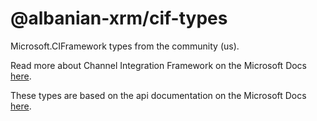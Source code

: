 # @albanian-xrm/cif-types
Microsoft.CIFramework types from the community (us).

Read more about Channel Integration Framework on the Microsoft Docs [here](https://learn.microsoft.com/en-us/dynamics365/customer-service/channel-integration-framework/channel-integration-framework).

These types are based on the api documentation on the Microsoft Docs [here](https://learn.microsoft.com/en-us/dynamics365/customer-service/channel-integration-framework/reference/microsoft-ciframework).
